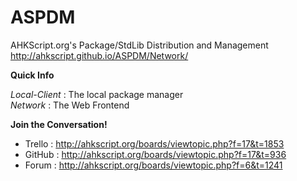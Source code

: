 ASPDM  
=====  
  
AHKScript.org's Package/StdLib Distribution and Management  
http://ahkscript.github.io/ASPDM/Network/  
  
**Quick Info**  

_Local-Client_ : The local package manager  
_Network_ : The Web Frontend  
  
**Join the Conversation!**  
  
- Trello : http://ahkscript.org/boards/viewtopic.php?f=17&t=1853
- GitHub : http://ahkscript.org/boards/viewtopic.php?f=17&t=936
- Forum : http://ahkscript.org/boards/viewtopic.php?f=6&t=1241